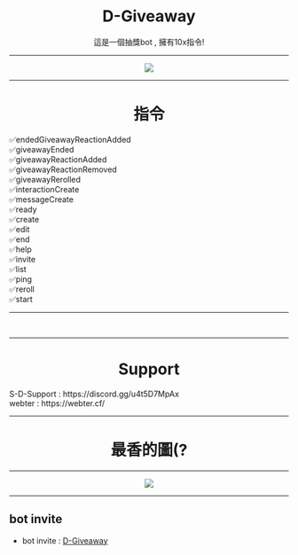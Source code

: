 <h1 align="center">D-Giveaway</h1>
<div align="center">
<p align="center">這是一個抽獎bot , 擁有10x指令!</p>
<hr>
<img src="https://cdn.discordapp.com/attachments/960721710565445722/960838596150046720/D-logo.jpg"></div>
<hr>

<h1 align="center">指令</h1>
✅endedGiveawayReactionAdded <br>
✅giveawayEnded <br>
✅giveawayReactionAdded <br>
✅giveawayReactionRemoved <br>
✅giveawayRerolled <br>
✅interactionCreate <br>
✅messageCreate<br>
✅ready <br>
✅create<br>
✅edit<br>
✅end<br>
✅help<br>
✅invite<br>
✅list<br>
✅ping<br>
✅reroll<br>
✅start<br>
<hr>
<br>
<hr>
<h1 align="center">Support</h1>
S-D-Support : https://discord.gg/u4t5D7MpAx <br>
webter : https://webter.cf/
<hr>

<h1 align="center">最香的圖(?</h1>
<div align="center">
 
<hr>
<img src="https://cdn.discordapp.com/attachments/960721710565445722/960779044507488296/97395196_p0_master1200.jpg"></div>
<hr>
  

## bot invite
- bot invite : [D-Giveaway](https://discord.com/api/oauth2/authorize?client_id=960798367523438653&permissions=8&scope=applications.commands%20bot)
